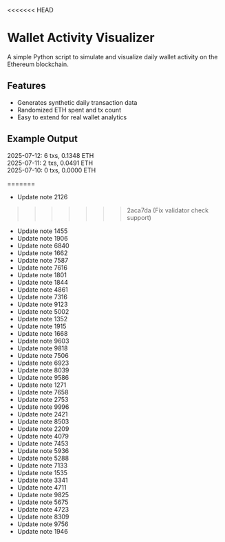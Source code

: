 <<<<<<< HEAD
# Wallet Activity Visualizer

A simple Python script to simulate and visualize daily wallet activity on the Ethereum blockchain.

## Features

- Generates synthetic daily transaction data
- Randomized ETH spent and tx count
- Easy to extend for real wallet analytics

## Example Output


2025-07-12: 6 txs, 0.1348 ETH  
2025-07-11: 2 txs, 0.0491 ETH  
2025-07-10: 0 txs, 0.0000 ETH

=======
- Update note 2126
>>>>>>> 2aca7da (Fix validator check support)
- Update note 1455
- Update note 1906
- Update note 6840
- Update note 1662
- Update note 7587
- Update note 7616
- Update note 1801
- Update note 1844
- Update note 4861
- Update note 7316
- Update note 9123
- Update note 5002
- Update note 1352
- Update note 1915
- Update note 1668
- Update note 9603
- Update note 9818
- Update note 7506
- Update note 6923
- Update note 8039
- Update note 9586
- Update note 1271
- Update note 7658
- Update note 2753
- Update note 9996
- Update note 2421
- Update note 8503
- Update note 2209
- Update note 4079
- Update note 7453
- Update note 5936
- Update note 5288
- Update note 7133
- Update note 1535
- Update note 3341
- Update note 4711
- Update note 9825
- Update note 5675
- Update note 4723
- Update note 8309
- Update note 9756
- Update note 1946
